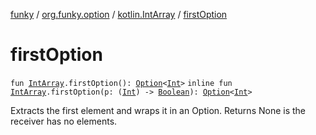 [funky](../../index.md) / [org.funky.option](../index.md) / [kotlin.IntArray](index.md) / [firstOption](.)

# firstOption

`fun `[`IntArray`](https://kotlinlang.org/api/latest/jvm/stdlib/kotlin/-int-array/index.html)`.firstOption(): `[`Option`](../-option/index.md)`<`[`Int`](https://kotlinlang.org/api/latest/jvm/stdlib/kotlin/-int/index.html)`>`
`inline fun `[`IntArray`](https://kotlinlang.org/api/latest/jvm/stdlib/kotlin/-int-array/index.html)`.firstOption(p: (`[`Int`](https://kotlinlang.org/api/latest/jvm/stdlib/kotlin/-int/index.html)`) -> `[`Boolean`](https://kotlinlang.org/api/latest/jvm/stdlib/kotlin/-boolean/index.html)`): `[`Option`](../-option/index.md)`<`[`Int`](https://kotlinlang.org/api/latest/jvm/stdlib/kotlin/-int/index.html)`>`

Extracts the first element and wraps it in an Option. Returns None is the receiver has no elements.

